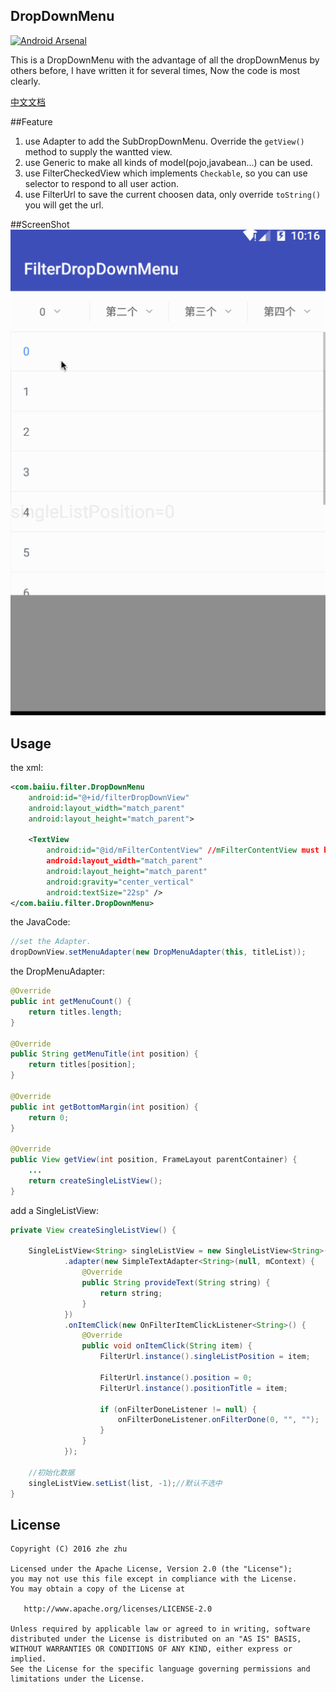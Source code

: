 ## DropDownMenu
[![Android Arsenal](https://img.shields.io/badge/Android%20Arsenal-DropDownMenu-green.svg?style=true)](https://android-arsenal.com/details/1/3803)


This is a DropDownMenu with the advantage of all the dropDownMenus by others before,
I have written it for several times, Now the code is most clearly.

[中文文档](README-cn.md)

##Feature
1. use Adapter to add the SubDropDownMenu. Override the `getView()` method to supply the wantted view.
2. use Generic to make all kinds of model(pojo,javabean...) can be used.
3. use FilterCheckedView which implements `Checkable`, so you can use selector to respond to all user action.
4. use FilterUrl to save the current choosen data, only override `toString()` you will get the url.

##ScreenShot
![DropDownMenu](images/dropDownMenu.gif "Gif Example")

## Usage 
the xml: 
```xml
<com.baiiu.filter.DropDownMenu
    android:id="@+id/filterDropDownView"
    android:layout_width="match_parent"
    android:layout_height="match_parent">

    <TextView
        android:id="@id/mFilterContentView" //mFilterContentView must be add into the view.the view can be a RecyclerView or others.
        android:layout_width="match_parent"
        android:layout_height="match_parent"
        android:gravity="center_vertical"
        android:textSize="22sp" />
</com.baiiu.filter.DropDownMenu> 
```

the JavaCode:
```java
//set the Adapter.
dropDownView.setMenuAdapter(new DropMenuAdapter(this, titleList));
```

the DropMenuAdapter:
```java
@Override
public int getMenuCount() {
    return titles.length;
}

@Override
public String getMenuTitle(int position) {
    return titles[position];
}

@Override
public int getBottomMargin(int position) {
    return 0;
}

@Override
public View getView(int position, FrameLayout parentContainer) {
    ...
    return createSingleListView();
}
```

add a SingleListView:
```java
private View createSingleListView() {

    SingleListView<String> singleListView = new SingleListView<String>(mContext)
            .adapter(new SimpleTextAdapter<String>(null, mContext) {
                @Override
                public String provideText(String string) {
                    return string;
                }
            })
            .onItemClick(new OnFilterItemClickListener<String>() {
                @Override
                public void onItemClick(String item) {
                    FilterUrl.instance().singleListPosition = item;

                    FilterUrl.instance().position = 0;
                    FilterUrl.instance().positionTitle = item;

                    if (onFilterDoneListener != null) {
                        onFilterDoneListener.onFilterDone(0, "", "");
                    }
                }
            });
            
    //初始化数据
    singleListView.setList(list, -1);//默认不选中
}
```


## License
    Copyright (C) 2016 zhe zhu

    Licensed under the Apache License, Version 2.0 (the "License");
    you may not use this file except in compliance with the License.
    You may obtain a copy of the License at

       http://www.apache.org/licenses/LICENSE-2.0

    Unless required by applicable law or agreed to in writing, software
    distributed under the License is distributed on an "AS IS" BASIS,
    WITHOUT WARRANTIES OR CONDITIONS OF ANY KIND, either express or implied.
    See the License for the specific language governing permissions and
    limitations under the License.


